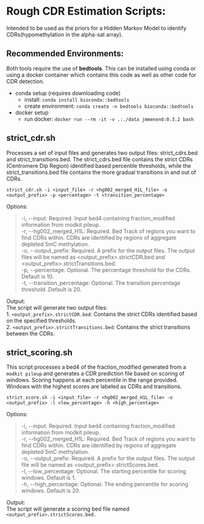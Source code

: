 # Rough CDR Estimation Scripts:
Intended to be used as the priors for a Hidden Markov Model to identify CDRs(hypomethylation in the alpha-sat array).

## Recommended Environments:
Both tools require the use of **bedtools**. This can be installed using conda or using a docker container which contains this code as well as other code for CDR detection.
 * conda setup (requires downloading code)
   - install: `conda install bioconda::bedtools`
   - create environment: `conda create -n bedtools bioconda::bedtools`
 * docker setup
   - run docker: `docker run --rm -it -v .:./data jmmenend:0.3.2 bash`

## strict_cdr.sh 
Processes a set of input files and generates two output files: strict_cdrs.bed and strict_transitions.bed. The strict_cdrs.bed file contains the strict CDRs (Centromere Dip Region) identified based percentile thresholds, while the strict_transitions.bed file contains the more gradual transitions in and out of CDRs.  

`strict_cdr.sh -i <input_file> -r <hg002_merged_H1L_file> -o <output_prefix> -p <percentage> -t <transition_percentage>`   

Options:  

> -i, --input: Required. Input bed4 containing fraction_modified information from modkit pileup.  
> -r, --hg002_merged_H1L: Required. Bed Track of regions you want to find CDRs within. CDRs are identified by regions of aggregate depleted 5mC methylation.  
> -o, --output_prefix: Required. A prefix for the output files. The output files will be named as <output_prefix>.strictCDR.bed and <output_prefix>.strictTransitions.bed.  
> -p, --percentage: Optional. The percentage threshold for the CDRs. Default is 10.  
> -t, --transition_percentage: Optional. The transition percentage threshold. Default is 20.  

Output:  
The script will generate two output files:  
1.
`<output_prefix>.strictCDR.bed`: Contains the strict CDRs identified based on the specified thresholds.  
2.
`<output_prefix>.strictTransitions.bed`: Contains the strict transitions between the CDRs.  

## strict_scoring.sh
This script processes a bed4 of the fraction_modified generated from a `modkit pileup` and generates a CDR prediction file based on scoring of windows. Scoring happens at each percentile in the range provided. Windows with the highest scores are labeled as CDRs and transitions.

`strict_score.sh -i <input_file> -r <hg002_merged_H1L_file> -o <output_prefix> -l <low_percentage> -h <high_percentage>`

Options:  

> -i, --input: Required. Input bed4 containing fraction_modified information from modkit pileup.   
> -r, --hg002_merged_H1L: Required. Bed Track of regions you want to find CDRs within. CDRs are identified by regions of aggregate depleted 5mC methylation.  
> -o, --output_prefix: Required. A prefix for the output files. The output file will be named as <output_prefix>.strictScores.bed.  
> -l, --low_percentage: Optional. The starting percentile for scoring windows. Default is 1.  
> -h, --high_percentage: Optional. The ending percentile for scoring windows. Default is 20.  

Output:  
The script will generate a scoring bed file named `<output_prefix>.strictScores.bed.`